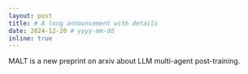 ```yaml
---
layout: post
title: # A long announcement with details
date: 2024-12-20 # yyyy-mm-dd
inline: true
---
```


MALT is a new preprint on arxiv about LLM multi-agent post-training.

